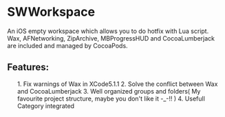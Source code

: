 SWWorkspace
===========

An iOS empty workspace which allows you to do hotfix with Lua script. 
Wax, AFNetworking, ZipArchive, MBProgressHUD and CocoaLumberjack are included and managed by CocoaPods.

Features:
-----------
<ul>
1. Fix warnings of Wax in XCode5.1.1
2. Solve the conflict between Wax and CocoaLumberjack
3. Well organized groups and folders( My favourite project structure, maybe you don't like it  -_-!! )
4. Usefull Category integrated
</ul>